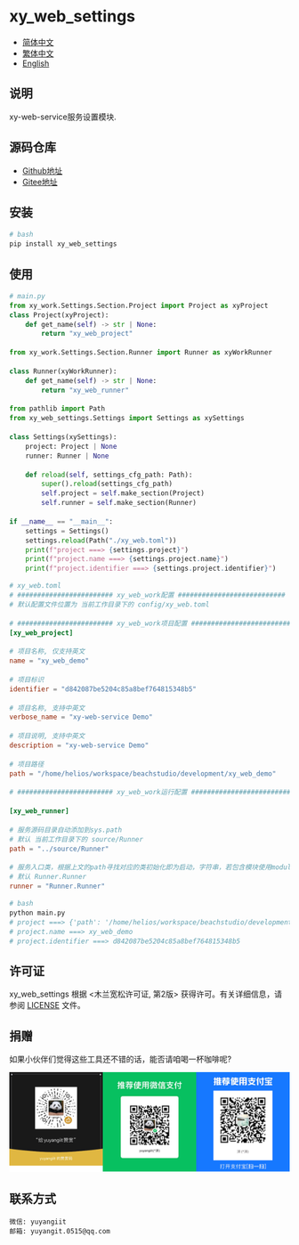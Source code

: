 <!--
 * @Author: 余洋 yuyangit.0515@qq.com
 * @Date: 2024-10-18 13:02:23
 * @LastEditors: 余洋 yuyangit.0515@qq.com
 * @LastEditTime: 2024-10-21 20:05:03
 * @FilePath: /xy_web_settings/README.md
 * @Description: 这是默认设置,请设置`customMade`, 打开koroFileHeader查看配置 进行设置: https://github.com/OBKoro1/koro1FileHeader/wiki/%E9%85%8D%E7%BD%AE
-->
# xy_web_settings

- [简体中文](readme/README_zh_CN.md)
- [繁体中文](readme/README_zh_TW.md)
- [English](readme/README_en.md)

## 说明

xy-web-service服务设置模块.

## 源码仓库

- <a href="https://github.com/xy-web-service/xy_web_settings.git" target="_blank">Github地址</a>  
- <a href="https://gitee.com/xy-web-service/xy_web_settings.git" target="_blank">Gitee地址</a>

## 安装

```bash
# bash
pip install xy_web_settings
```

## 使用

```python
# main.py
from xy_work.Settings.Section.Project import Project as xyProject
class Project(xyProject):
    def get_name(self) -> str | None:
        return "xy_web_project"

from xy_work.Settings.Section.Runner import Runner as xyWorkRunner

class Runner(xyWorkRunner):
    def get_name(self) -> str | None:
        return "xy_web_runner"

from pathlib import Path
from xy_web_settings.Settings import Settings as xySettings

class Settings(xySettings):
    project: Project | None
    runner: Runner | None

    def reload(self, settings_cfg_path: Path):
        super().reload(settings_cfg_path)
        self.project = self.make_section(Project)
        self.runner = self.make_section(Runner)

if __name__ == "__main__":
    settings = Settings()
    settings.reload(Path("./xy_web.toml"))
    print(f"project ===> {settings.project}")
    print(f"project.name ===> {settings.project.name}")
    print(f"project.identifier ===> {settings.project.identifier}")
```

```toml
# xy_web.toml
# ######################## xy_web_work配置 ###########################
# 默认配置文件位置为 当前工作目录下的 config/xy_web.toml

# ######################## xy_web_work项目配置 ###########################
[xy_web_project]

# 项目名称, 仅支持英文
name = "xy_web_demo"

# 项目标识
identifier = "d842087be5204c85a8bef764815348b5"

# 项目名称, 支持中英文
verbose_name = "xy-web-service Demo"

# 项目说明, 支持中英文
description = "xy-web-service Demo"

# 项目路径
path = "/home/helios/workspace/beachstudio/development/xy_web_demo"

# ######################## xy_web_work运行配置 ###########################

[xy_web_runner]

# 服务源码目录自动添加到sys.path 
# 默认 当前工作目录下的 source/Runner
path = "../source/Runner"

# 服务入口类，根据上文的path寻找对应的类初始化即为启动，字符串，若包含模块使用module.class根据importlib引入
# 默认 Runner.Runner
runner = "Runner.Runner"

```

```bash
# bash
python main.py
# project ===> {'path': '/home/helios/workspace/beachstudio/development/xy_web_demo', 'name': 'xy_web_demo', 'verbose_name': 'xy-web-service Demo', 'identifier': 'd842087be5204c85a8bef764815348b5', 'description': 'xy-web-service Demo'}
# project.name ===> xy_web_demo
# project.identifier ===> d842087be5204c85a8bef764815348b5
```

## 许可证
xy_web_settings 根据 <木兰宽松许可证, 第2版> 获得许可。有关详细信息，请参阅 [LICENSE](LICENSE) 文件。


## 捐赠

如果小伙伴们觉得这些工具还不错的话，能否请咱喝一杯咖啡呢?  

![Pay-Total](./readme/Pay-Total.png)


## 联系方式

```
微信: yuyangiit
邮箱: yuyangit.0515@qq.com
```